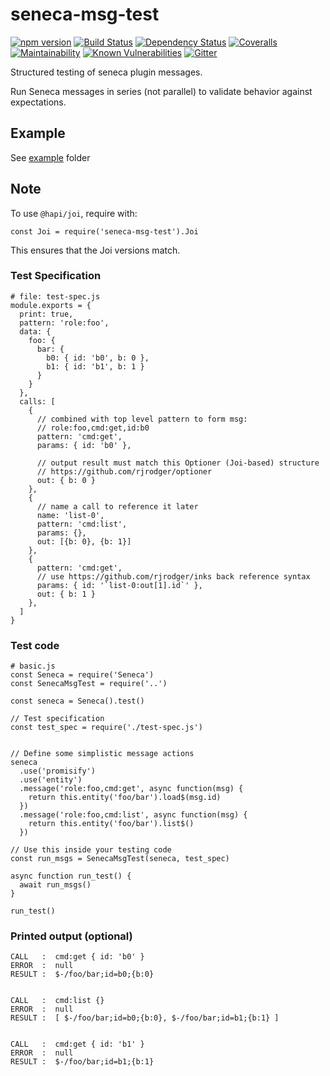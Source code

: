# seneca-msg-test

[![npm version][npm-badge]][npm-url]
[![Build Status][travis-badge]][travis-url]
[![Dependency Status][david-badge]][david-url]
[![Coveralls][BadgeCoveralls]][Coveralls]
[![Maintainability](https://api.codeclimate.com/v1/badges/c55366fd7b8dd36d9865/maintainability)](https://codeclimate.com/github/voxgig/seneca-msg-test/maintainability)
[![Known Vulnerabilities](https://snyk.io/test/github/voxgig/seneca-msg-test/badge.svg?targetFile=package.json)](https://snyk.io/test/github/voxgig/seneca-msg-test?targetFile=package.json)
[![Gitter][gitter-badge]][gitter-url]


Structured testing of seneca plugin messages.

Run Seneca messages in series (not parallel) to validate behavior
against expectations. 


## Example

See [example](msg-test/example) folder

## Note

To use `@hapi/joi`, require with:

```
const Joi = require('seneca-msg-test').Joi

```

This ensures that the Joi versions match.




### Test Specification

```
# file: test-spec.js
module.exports = {
  print: true,
  pattern: 'role:foo',
  data: {
    foo: {
      bar: {
        b0: { id: 'b0', b: 0 },
        b1: { id: 'b1', b: 1 }
      }
    }
  },
  calls: [
    {
      // combined with top level pattern to form msg: 
      // role:foo,cmd:get,id:b0
      pattern: 'cmd:get',
      params: { id: 'b0' },
 
      // output result must match this Optioner (Joi-based) structure
      // https://github.com/rjrodger/optioner
      out: { b: 0 }
    },
    {
      // name a call to reference it later
      name: 'list-0',
      pattern: 'cmd:list',
      params: {},
      out: [{b: 0}, {b: 1}]
    },
    {
      pattern: 'cmd:get',
      // use https://github.com/rjrodger/inks back reference syntax
      params: { id: '`list-0:out[1].id`' },
      out: { b: 1 }
    },
  ]
}
```

### Test code

```
# basic.js
const Seneca = require('Seneca')
const SenecaMsgTest = require('..')

const seneca = Seneca().test()

// Test specification
const test_spec = require('./test-spec.js')


// Define some simplistic message actions
seneca
  .use('promisify')
  .use('entity')
  .message('role:foo,cmd:get', async function(msg) {
    return this.entity('foo/bar').load$(msg.id)
  })
  .message('role:foo,cmd:list', async function(msg) {
    return this.entity('foo/bar').list$()
  })

// Use this inside your testing code
const run_msgs = SenecaMsgTest(seneca, test_spec)

async function run_test() {
  await run_msgs()
}

run_test()
```


### Printed output (optional)

```
CALL   :  cmd:get { id: 'b0' }
ERROR  :  null
RESULT :  $-/foo/bar;id=b0;{b:0}


CALL   :  cmd:list {}
ERROR  :  null
RESULT :  [ $-/foo/bar;id=b0;{b:0}, $-/foo/bar;id=b1;{b:1} ]


CALL   :  cmd:get { id: 'b1' }
ERROR  :  null
RESULT :  $-/foo/bar;id=b1;{b:1}
```


[travis-badge]: https://travis-ci.org/voxgig/seneca-msg-test.svg
[travis-url]: https://travis-ci.org/voxgig/seneca-msg-test
[npm-badge]: https://badge.fury.io/js/seneca-msg-test.svg
[npm-url]: https://badge.fury.io/js/seneca-msg-test
[david-badge]: https://david-dm.org/voxgig/seneca-msg-test.svg
[david-url]: https://david-dm.org/voxgig/seneca-msg-test
[coveralls-badge]:https://coveralls.io/repos/voxgig/seneca-msg-test/badge.svg?branch=master&service=github
[coveralls-url]: https://coveralls.io/github/voxgig/seneca-msg-test?branch=master
[github issue]: https://github.com/voxgig/seneca-msg-test/issues
[@voxgig]: http://twitter.com/voxgig
[gitter-badge]: https://badges.gitter.im/Join%20Chat.svg
[gitter-url]: https://gitter.im/voxgig/seneca
[Voxgig org]: https://github.com/voxgig/
[Coveralls]: https://coveralls.io/github/voxgig/seneca-msg-test?branch=master
[BadgeCoveralls]: https://coveralls.io/repos/github/voxgig/seneca-msg-test/badge.svg?branch=master
[MIT]: ./LICENSE
